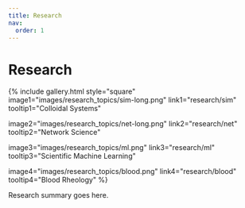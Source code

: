 ```yaml
---
title: Research
nav:
  order: 1
---
```


# <i class="fas research"></i>Research

{% include gallery.html style="square"
  image1="images/research_topics/sim-long.png"
  link1="research/sim"
  tooltip1="Colloidal Systems"

  image2="images/research_topics/net-long.png"
  link2="research/net"
  tooltip2="Network Science"

  image3="images/research_topics/ml.png"
  link3="research/ml"
  tooltip3="Scientific Machine Learning"
  

  image4="images/research_topics/blood.png"
  link4="research/blood"
  tooltip4="Blood Rheology"
   %}

Research summary goes here.